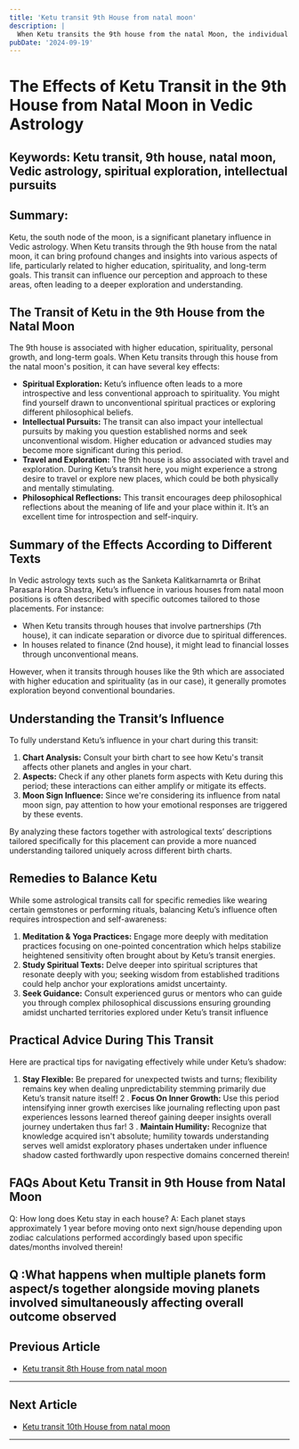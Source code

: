 ```yaml
---
title: 'Ketu transit 9th House from natal moon'
description: |
  When Ketu transits the 9th house from the natal Moon, the individual may face financial losses, legal issues, and spiritual introspection. There may be humiliation, conflicts, and challenges for both the individual and their father.
pubDate: '2024-09-19'
---
```


# The Effects of Ketu Transit in the 9th House from Natal Moon in Vedic Astrology

## Keywords: Ketu transit, 9th house, natal moon, Vedic astrology, spiritual exploration, intellectual pursuits

## Summary:
Ketu, the south node of the moon, is a significant planetary influence in Vedic astrology. When Ketu transits through the 9th house from the natal moon, it can bring profound changes and insights into various aspects of life, particularly related to higher education, spirituality, and long-term goals. This transit can influence our perception and approach to these areas, often leading to a deeper exploration and understanding.

## The Transit of Ketu in the 9th House from the Natal Moon

The 9th house is associated with higher education, spirituality, personal growth, and long-term goals. When Ketu transits through this house from the natal moon's position, it can have several key effects:

- **Spiritual Exploration:** Ketu’s influence often leads to a more introspective and less conventional approach to spirituality. You might find yourself drawn to unconventional spiritual practices or exploring different philosophical beliefs.
- **Intellectual Pursuits:** The transit can also impact your intellectual pursuits by making you question established norms and seek unconventional wisdom. Higher education or advanced studies may become more significant during this period.
- **Travel and Exploration:** The 9th house is also associated with travel and exploration. During Ketu’s transit here, you might experience a strong desire to travel or explore new places, which could be both physically and mentally stimulating.
- **Philosophical Reflections:** This transit encourages deep philosophical reflections about the meaning of life and your place within it. It’s an excellent time for introspection and self-inquiry.

## Summary of the Effects According to Different Texts

In Vedic astrology texts such as the Sanketa Kalitkarnamrta or Brihat Parasara Hora Shastra, Ketu’s influence in various houses from natal moon positions is often described with specific outcomes tailored to those placements. For instance:

- When Ketu transits through houses that involve partnerships (7th house), it can indicate separation or divorce due to spiritual differences.
- In houses related to finance (2nd house), it might lead to financial losses through unconventional means.

However, when it transits through houses like the 9th which are associated with higher education and spirituality (as in our case), it generally promotes exploration beyond conventional boundaries.

## Understanding the Transit’s Influence

To fully understand Ketu’s influence in your chart during this transit:

1. **Chart Analysis:** Consult your birth chart to see how Ketu's transit affects other planets and angles in your chart.
2. **Aspects:** Check if any other planets form aspects with Ketu during this period; these interactions can either amplify or mitigate its effects.
3. **Moon Sign Influence:** Since we're considering its influence from natal moon sign, pay attention to how your emotional responses are triggered by these events.

By analyzing these factors together with astrological texts’ descriptions tailored specifically for this placement can provide a more nuanced understanding tailored uniquely across different birth charts.

## Remedies to Balance Ketu

While some astrological transits call for specific remedies like wearing certain gemstones or performing rituals, balancing Ketu’s influence often requires introspection and self-awareness:

1. **Meditation & Yoga Practices:** Engage more deeply with meditation practices focusing on one-pointed concentration which helps stabilize heightened sensitivity often brought about by Ketu’s transit energies.
2. **Study Spiritual Texts:** Delve deeper into spiritual scriptures that resonate deeply with you; seeking wisdom from established traditions could help anchor your explorations amidst uncertainty.
3. **Seek Guidance:** Consult experienced gurus or mentors who can guide you through complex philosophical discussions ensuring grounding amidst uncharted territories explored under Ketu’s transit influence

## Practical Advice During This Transit

Here are practical tips for navigating effectively while under Ketu’s shadow:

1. **Stay Flexible:** Be prepared for unexpected twists and turns; flexibility remains key when dealing unpredictability stemming primarily due Ketu’s transit nature itself!
2 . **Focus On Inner Growth:** Use this period intensifying inner growth exercises like journaling reflecting upon past experiences lessons learned thereof gaining deeper insights overall journey undertaken thus far!
3 . **Maintain Humility:** Recognize that knowledge acquired isn't absolute; humility towards understanding serves well amidst exploratory phases undertaken under influence shadow casted forthwardly upon respective domains concerned therein!

## FAQs About Ketu Transit in 9th House from Natal Moon

Q: How long does Ketu stay in each house?
A: Each planet stays approximately 1 year before moving onto next sign/house depending upon zodiac calculations performed accordingly based upon specific dates/months involved therein!

Q :What happens when multiple planets form aspect/s together alongside moving planets involved simultaneously affecting overall outcome observed
---

## Previous Article
- [Ketu transit 8th House from natal moon](200908_Ketu_transit_8th_House_from_natal_moon.md)

---

## Next Article
- [Ketu transit 10th House from natal moon](200910_Ketu_transit_10th_House_from_natal_moon.md)

---
